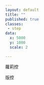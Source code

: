 ```yaml
---
layout: default
title: ""
published: true
classes:
 - step
data:
  x: 5000
  y: 1000
  scale: 2

---
```


蘿莉控

版控

